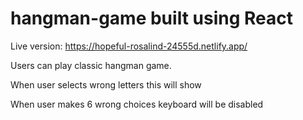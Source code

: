 # hangman-game built using React

Live version: https://hopeful-rosalind-24555d.netlify.app/

Users can play classic hangman game.

When user selects wrong letters this will show 

When user makes 6 wrong choices keyboard will be disabled

